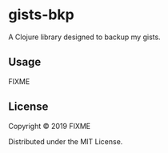# gists-bkp

A Clojure library designed to backup my gists.

## Usage

FIXME

## License

Copyright © 2019 FIXME

Distributed under the MIT License.
